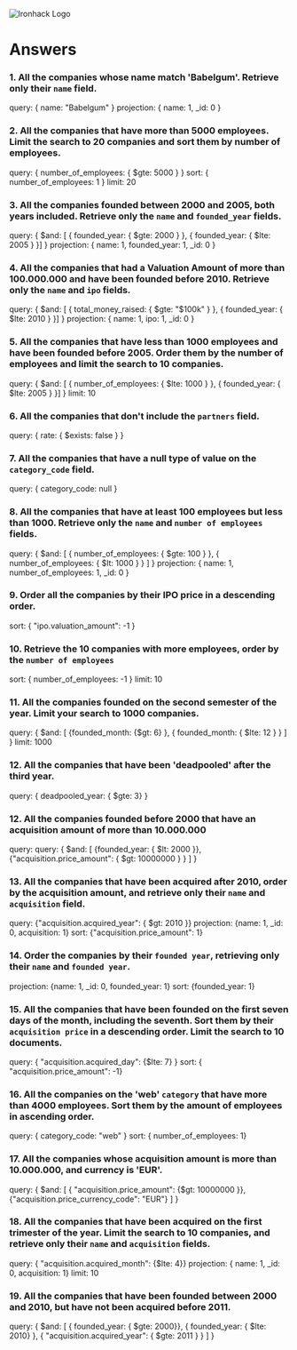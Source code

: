 ![Ironhack Logo](https://i.imgur.com/1QgrNNw.png)

# Answers

### 1. All the companies whose name match 'Babelgum'. Retrieve only their `name` field.

query: { name: "Babelgum" }
projection: { name: 1, \_id: 0 }

### 2. All the companies that have more than 5000 employees. Limit the search to 20 companies and sort them by **number of employees**.

query: { number_of_employees: { \$gte: 5000 } }
sort: { number_of_employees: 1 }
limit: 20

### 3. All the companies founded between 2000 and 2005, both years included. Retrieve only the `name` and `founded_year` fields.

query: { $and: [ { founded_year: { $gte: 2000 } }, { founded_year: { \$lte: 2005 } }] }
projection: { name: 1, founded_year: 1, \_id: 0 }

### 4. All the companies that had a Valuation Amount of more than 100.000.000 and have been founded before 2010. Retrieve only the `name` and `ipo` fields.

query: { $and: [ { total_money_raised: { $gte: "$100k" } }, { founded_year: { $lte: 2010 } }] }
projection: { name: 1, ipo: 1, \_id: 0 }

### 5. All the companies that have less than 1000 employees and have been founded before 2005. Order them by the number of employees and limit the search to 10 companies.

query: { $and: [ { number_of_employees: { $lte: 1000 } }, { founded_year: { \$lte: 2005 } }] }
limit: 10

### 6. All the companies that don't include the `partners` field.

query: { rate: { \$exists: false } }

### 7. All the companies that have a null type of value on the `category_code` field.

query: { category_code: null }

### 8. All the companies that have at least 100 employees but less than 1000. Retrieve only the `name` and `number of employees` fields.

query: { $and: [ { number_of_employees: { $gte: 100 } }, { number_of_employees: { \$lt: 1000 } } ] }
projection: { name: 1, number_of_employees: 1, \_id: 0 }

### 9. Order all the companies by their IPO price in a descending order.

sort: { "ipo.valuation_amount": -1 }

### 10. Retrieve the 10 companies with more employees, order by the `number of employees`

sort: { number_of_employees: -1 }
limit: 10

### 11. All the companies founded on the second semester of the year. Limit your search to 1000 companies.

query: { $and: [ {founded_month: {$gt: 6} }, { founded_month: { \$lte: 12 } } ] }
limit: 1000

### 12. All the companies that have been 'deadpooled' after the third year.

query: { deadpooled_year: { $gte: 3} }

### 12. All the companies founded before 2000 that have an acquisition amount of more than 10.000.000

query: query: { $and: [ {founded_year: { $lt: 2000 }}, {"acquisition.price_amount": { \$gt: 10000000 } } ] }

### 13. All the companies that have been acquired after 2010, order by the acquisition amount, and retrieve only their `name` and `acquisition` field.

query: {"acquisition.acquired_year": { \$gt: 2010 }}
projection: {name: 1, \_id: 0, acquisition: 1}
sort: {"acquisition.price_amount": 1}

### 14. Order the companies by their `founded year`, retrieving only their `name` and `founded year`.

projection: {name: 1, \_id: 0, founded_year: 1}
sort: {founded_year: 1}

### 15. All the companies that have been founded on the first seven days of the month, including the seventh. Sort them by their `acquisition price` in a descending order. Limit the search to 10 documents.

query: { "acquisition.acquired_day": {\$lte: 7} }
sort: { "acquisition.price_amount": -1}

### 16. All the companies on the 'web' `category` that have more than 4000 employees. Sort them by the amount of employees in ascending order.

query: { category_code: "web" }
sort: { number_of_employees: 1}

### 17. All the companies whose acquisition amount is more than 10.000.000, and currency is 'EUR'.

query: { $and: [ { "acquisition.price_amount": {$gt: 10000000 }}, {"acquisition.price_currency_code": "EUR"} ] }

### 18. All the companies that have been acquired on the first trimester of the year. Limit the search to 10 companies, and retrieve only their `name` and `acquisition` fields.

query: { "acquisition.acquired_month": {\$lte: 4}}
projection: { name: 1, \_id: 0, acquisition: 1}
limit: 10

### 19. All the companies that have been founded between 2000 and 2010, but have not been acquired before 2011.

query: { $and: [ { founded_year: { $gte: 2000}}, { founded_year: { $lte: 2010} }, { "acquisition.acquired_year": { $gte: 2011 } } ] }
